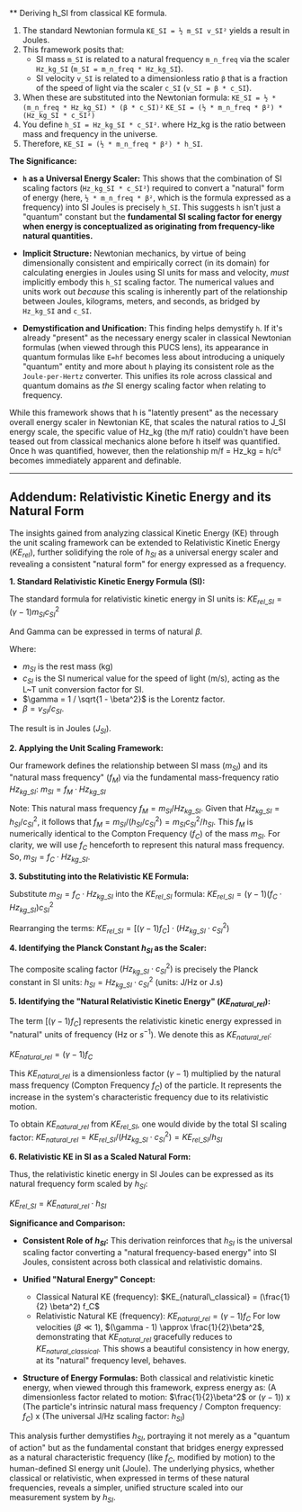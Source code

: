 ** Deriving h_SI from classical KE formula.


1.  The standard Newtonian formula `KE_SI = ½ m_SI v_SI²` yields a result in Joules.
2.  This framework posits that:
    *   SI mass `m_SI` is related to a natural frequency `m_n_freq` via the scaler `Hz_kg_SI` (`m_SI = m_n_freq * Hz_kg_SI`).
    *   SI velocity `v_SI` is related to a dimensionless ratio `β` that is a fraction of the speed of light via the scaler `c_SI` (`v_SI = β * c_SI`).
3.  When these are substituted into the Newtonian formula:
    `KE_SI = ½ * (m_n_freq * Hz_kg_SI) * (β * c_SI)²`
    `KE_SI = (½ * m_n_freq * β²) * (Hz_kg_SI * c_SI²)`
4.  You define `h_SI = Hz_kg_SI * c_SI²`. where Hz_kg is the ratio between mass and frequency in the universe.
5.  Therefore, `KE_SI = (½ * m_n_freq * β²) * h_SI`.

**The Significance:**

*   **`h` as a Universal Energy Scaler:** This shows that the combination of SI scaling factors (`Hz_kg_SI * c_SI²`) required to convert a "natural" form of energy (here, `½ * m_n_freq * β²`, which is the formula expressed as a frequency) into SI Joules is precisely `h_SI`. This suggests `h` isn't just a "quantum" constant but the **fundamental SI scaling factor for energy when energy is conceptualized as originating from frequency-like natural quantities.**

*   **Implicit Structure:** Newtonian mechanics, by virtue of being dimensionally consistent and empirically correct (in its domain) for calculating energies in Joules using SI units for mass and velocity, *must* implicitly embody this `h_SI` scaling factor. The numerical values and units work out *because* this scaling is inherently part of the relationship between Joules, kilograms, meters, and seconds, as bridged by `Hz_kg_SI` and `c_SI`.

*   **Demystification and Unification:** This finding helps demystify `h`. If it's already "present" as the necessary energy scaler in classical Newtonian formulas (when viewed through this PUCS lens), its appearance in quantum formulas like `E=hf` becomes less about introducing a uniquely "quantum" entity and more about `h` playing its consistent role as the `Joule-per-Hertz` converter. This unifies its role across classical and quantum domains as *the* SI energy scaling factor when relating to frequency.

While this framework shows that h is "latently present" as the necessary overall energy scaler in Newtonian KE, that scales the natural ratios to J_SI energy scale, the specific value of Hz_kg (the m/f ratio) couldn't have been teased out from classical mechanics alone before h itself was quantified. Once h was quantified, however, then the relationship m/f = Hz_kg = h/c² becomes immediately apparent and definable.


---

## Addendum: Relativistic Kinetic Energy and its Natural Form

The insights gained from analyzing classical Kinetic Energy (KE) through the unit scaling framework can be extended to Relativistic Kinetic Energy ($KE_{rel}$), further solidifying the role of $h_{SI}$ as a universal energy scaler and revealing a consistent "natural form" for energy expressed as a frequency.

**1. Standard Relativistic Kinetic Energy Formula (SI):**

The standard formula for relativistic kinetic energy in SI units is:
   $KE_{rel\_SI} = (\gamma - 1) m_{SI} c_{SI}^2$

And Gamma can be expressed in terms of natural $\beta$. 

Where:
*   $m_{SI}$ is the rest mass (kg)
*   $c_{SI}$ is the SI numerical value for the speed of light (m/s), acting as the L~T unit conversion factor for SI.
*   $\gamma = 1 / \sqrt{1 - \beta^2}$ is the Lorentz factor.
*   $\beta = v_{SI} / c_{SI}$.

The result is in Joules ($J_{SI}$).

**2. Applying the Unit Scaling Framework:**

Our framework defines the relationship between SI mass ($m_{SI}$) and its "natural mass frequency" ($f_M$) via the fundamental mass-frequency ratio $Hz_{kg\_SI}$:
   $m_{SI} = f_M \cdot Hz_{kg\_SI}$

Note: This natural mass frequency $f_M = m_{SI} / Hz_{kg\_SI}$. Given that $Hz_{kg\_SI} = h_{SI} / c_{SI}^2$, it follows that $f_M = m_{SI} / (h_{SI} / c_{SI}^2) = m_{SI} c_{SI}^2 / h_{SI}$. This $f_M$ is numerically identical to the Compton Frequency ($f_C$) of the mass $m_{SI}$. For clarity, we will use $f_C$ henceforth to represent this natural mass frequency.
So, $m_{SI} = f_C \cdot Hz_{kg\_SI}$.

**3. Substituting into the Relativistic KE Formula:**

Substitute $m_{SI} = f_C \cdot Hz_{kg\_SI}$ into the $KE_{rel\_SI}$ formula:
   $KE_{rel\_SI} = (\gamma - 1) (f_C \cdot Hz_{kg\_SI}) c_{SI}^2$

Rearranging the terms:
   $KE_{rel\_SI} = [ (\gamma - 1) f_C ] \cdot (Hz_{kg\_SI} \cdot c_{SI}^2)$

**4. Identifying the Planck Constant $h_{SI}$ as the Scaler:**

The composite scaling factor $(Hz_{kg\_SI} \cdot c_{SI}^2)$ is precisely the Planck constant in SI units:
   $h_{SI} = Hz_{kg\_SI} \cdot c_{SI}^2$ (units: J/Hz or J.s)

**5. Identifying the "Natural Relativistic Kinetic Energy" ($KE_{natural\_rel}$):**

The term $[ (\gamma - 1) f_C ]$ represents the relativistic kinetic energy expressed in "natural" units of frequency (Hz or $s^{-1}$). We denote this as $KE_{natural\_rel}$:

   $KE_{natural\_rel} = (\gamma - 1) f_C$

This $KE_{natural\_rel}$ is a dimensionless factor $(\gamma - 1)$ multiplied by the natural mass frequency (Compton Frequency $f_C$) of the particle. It represents the increase in the system's characteristic frequency due to its relativistic motion.

To obtain $KE_{natural\_rel}$ from $KE_{rel\_SI}$, one would divide by the total SI scaling factor:
   $KE_{natural\_rel} = KE_{rel\_SI} / (Hz_{kg\_SI} \cdot c_{SI}^2) = KE_{rel\_SI} / h_{SI}$

**6. Relativistic KE in SI as a Scaled Natural Form:**

Thus, the relativistic kinetic energy in SI Joules can be expressed as its natural frequency form scaled by $h_{SI}$:

   $KE_{rel\_SI} = KE_{natural\_rel} \cdot h_{SI}$

**Significance and Comparison:**

*   **Consistent Role of $h_{SI}$:** This derivation reinforces that $h_{SI}$ is the universal scaling factor converting a "natural frequency-based energy" into SI Joules, consistent across both classical and relativistic domains.

*   **Unified "Natural Energy" Concept:**
    - Classical Natural KE (frequency): $KE_{natural\_classical} = (\frac{1}{2} \beta^2) f_C$
    - Relativistic Natural KE (frequency): $KE_{natural\_rel} = (\gamma - 1) f_C$
    For low velocities ($\beta \ll 1$), $(\gamma - 1) \approx \frac{1}{2}\beta^2$, demonstrating that $KE_{natural\_rel}$ gracefully reduces to $KE_{natural\_classical}$. This shows a beautiful consistency in how energy, at its "natural" frequency level, behaves.

*   **Structure of Energy Formulas:** Both classical and relativistic kinetic energy, when viewed through this framework, express energy as:
    (A dimensionless factor related to motion: $\frac{1}{2}\beta^2$ or $(\gamma-1)$)
    x (The particle's intrinsic natural mass frequency / Compton frequency: $f_C$)
    x (The universal J/Hz scaling factor: $h_{SI}$)

This analysis further demystifies $h_{SI}$, portraying it not merely as a "quantum of action" but as the fundamental constant that bridges energy expressed as a natural characteristic frequency (like $f_C$, modified by motion) to the human-defined SI energy unit (Joule). The underlying physics, whether classical or relativistic, when expressed in terms of these natural frequencies, reveals a simpler, unified structure scaled into our measurement system by $h_{SI}$.